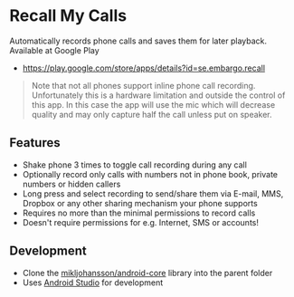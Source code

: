 # Recall My Calls
Automatically records phone calls and saves them for later playback. Available at Google Play

* https://play.google.com/store/apps/details?id=se.embargo.recall

> Note that not all phones support inline phone call recording. Unfortunately this is a hardware limitation and outside the control of this app. In this case the app will use the mic which will decrease quality and may only capture half the call unless put on speaker.

## Features
* Shake phone 3 times to toggle call recording during any call
* Optionally record only calls with numbers not in phone book, private numbers or hidden callers
* Long press and select recording to send/share them via E-mail, MMS, Dropbox or any other sharing mechanism your phone supports
* Requires no more than the minimal permissions to record calls
* Doesn't require permissions for e.g. Internet, SMS or accounts!

## Development
* Clone the [mikljohansson/android-core](https://github.com/mikljohansson/android-core) library into the parent folder
* Uses [Android Studio](http://developer.android.com/tools/studio/index.html) for development
